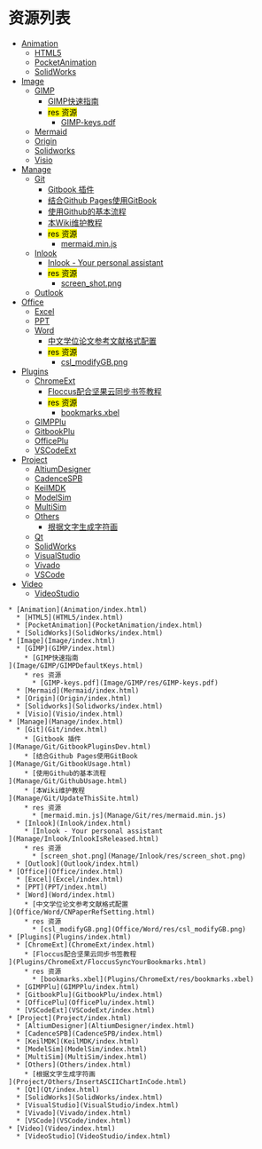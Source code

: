 
# 资源列表
* [Animation](Animation/index.html)
  * [HTML5](HTML5/index.html)
  * [PocketAnimation](PocketAnimation/index.html)
  * [SolidWorks](SolidWorks/index.html)
* [Image](Image/index.html)
  * [GIMP](GIMP/index.html)
    * [GIMP快速指南
](Image/GIMP/GIMPDefaultKeys.html)
    * <mark>res 资源</mark>
      * [GIMP-keys.pdf](Image/GIMP/res/GIMP-keys.pdf)
  * [Mermaid](Mermaid/index.html)
  * [Origin](Origin/index.html)
  * [Solidworks](Solidworks/index.html)
  * [Visio](Visio/index.html)
* [Manage](Manage/index.html)
  * [Git](Git/index.html)
    * [Gitbook 插件
](Manage/Git/GitbookPluginsDev.html)
    * [结合Github Pages使用GitBook
](Manage/Git/GitbookUsage.html)
    * [使用Github的基本流程
](Manage/Git/GithubUsage.html)
    * [本Wiki维护教程
](Manage/Git/UpdateThisSite.html)
    * <mark>res 资源</mark>
      * [mermaid.min.js](Manage/Git/res/mermaid.min.js)
  * [Inlook](Inlook/index.html)
    * [Inlook - Your personal assistant
](Manage/Inlook/InlookIsReleased.html)
    * <mark>res 资源</mark>
      * [screen_shot.png](Manage/Inlook/res/screen_shot.png)
  * [Outlook](Outlook/index.html)
* [Office](Office/index.html)
  * [Excel](Excel/index.html)
  * [PPT](PPT/index.html)
  * [Word](Word/index.html)
    * [中文学位论文参考文献格式配置
](Office/Word/CNPaperRefSetting.html)
    * <mark>res 资源</mark>
      * [csl_modifyGB.png](Office/Word/res/csl_modifyGB.png)
* [Plugins](Plugins/index.html)
  * [ChromeExt](ChromeExt/index.html)
    * [Floccus配合坚果云同步书签教程
](Plugins/ChromeExt/FloccusSyncYourBookmarks.html)
    * <mark>res 资源</mark>
      * [bookmarks.xbel](Plugins/ChromeExt/res/bookmarks.xbel)
  * [GIMPPlu](GIMPPlu/index.html)
  * [GitbookPlu](GitbookPlu/index.html)
  * [OfficePlu](OfficePlu/index.html)
  * [VSCodeExt](VSCodeExt/index.html)
* [Project](Project/index.html)
  * [AltiumDesigner](AltiumDesigner/index.html)
  * [CadenceSPB](CadenceSPB/index.html)
  * [KeilMDK](KeilMDK/index.html)
  * [ModelSim](ModelSim/index.html)
  * [MultiSim](MultiSim/index.html)
  * [Others](Others/index.html)
    * [根据文字生成字符画
](Project/Others/InsertASCIIChartInCode.html)
  * [Qt](Qt/index.html)
  * [SolidWorks](SolidWorks/index.html)
  * [VisualStudio](VisualStudio/index.html)
  * [Vivado](Vivado/index.html)
  * [VSCode](VSCode/index.html)
* [Video](Video/index.html)
  * [VideoStudio](VideoStudio/index.html)


```mind:height=300,title=内容概要,color
* [Animation](Animation/index.html)
  * [HTML5](HTML5/index.html)
  * [PocketAnimation](PocketAnimation/index.html)
  * [SolidWorks](SolidWorks/index.html)
* [Image](Image/index.html)
  * [GIMP](GIMP/index.html)
    * [GIMP快速指南
](Image/GIMP/GIMPDefaultKeys.html)
    * res 资源
      * [GIMP-keys.pdf](Image/GIMP/res/GIMP-keys.pdf)
  * [Mermaid](Mermaid/index.html)
  * [Origin](Origin/index.html)
  * [Solidworks](Solidworks/index.html)
  * [Visio](Visio/index.html)
* [Manage](Manage/index.html)
  * [Git](Git/index.html)
    * [Gitbook 插件
](Manage/Git/GitbookPluginsDev.html)
    * [结合Github Pages使用GitBook
](Manage/Git/GitbookUsage.html)
    * [使用Github的基本流程
](Manage/Git/GithubUsage.html)
    * [本Wiki维护教程
](Manage/Git/UpdateThisSite.html)
    * res 资源
      * [mermaid.min.js](Manage/Git/res/mermaid.min.js)
  * [Inlook](Inlook/index.html)
    * [Inlook - Your personal assistant
](Manage/Inlook/InlookIsReleased.html)
    * res 资源
      * [screen_shot.png](Manage/Inlook/res/screen_shot.png)
  * [Outlook](Outlook/index.html)
* [Office](Office/index.html)
  * [Excel](Excel/index.html)
  * [PPT](PPT/index.html)
  * [Word](Word/index.html)
    * [中文学位论文参考文献格式配置
](Office/Word/CNPaperRefSetting.html)
    * res 资源
      * [csl_modifyGB.png](Office/Word/res/csl_modifyGB.png)
* [Plugins](Plugins/index.html)
  * [ChromeExt](ChromeExt/index.html)
    * [Floccus配合坚果云同步书签教程
](Plugins/ChromeExt/FloccusSyncYourBookmarks.html)
    * res 资源
      * [bookmarks.xbel](Plugins/ChromeExt/res/bookmarks.xbel)
  * [GIMPPlu](GIMPPlu/index.html)
  * [GitbookPlu](GitbookPlu/index.html)
  * [OfficePlu](OfficePlu/index.html)
  * [VSCodeExt](VSCodeExt/index.html)
* [Project](Project/index.html)
  * [AltiumDesigner](AltiumDesigner/index.html)
  * [CadenceSPB](CadenceSPB/index.html)
  * [KeilMDK](KeilMDK/index.html)
  * [ModelSim](ModelSim/index.html)
  * [MultiSim](MultiSim/index.html)
  * [Others](Others/index.html)
    * [根据文字生成字符画
](Project/Others/InsertASCIIChartInCode.html)
  * [Qt](Qt/index.html)
  * [SolidWorks](SolidWorks/index.html)
  * [VisualStudio](VisualStudio/index.html)
  * [Vivado](Vivado/index.html)
  * [VSCode](VSCode/index.html)
* [Video](Video/index.html)
  * [VideoStudio](VideoStudio/index.html)
```
